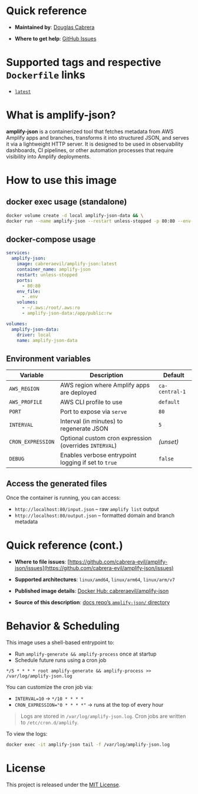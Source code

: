 <!--

********************************************************************************

WARNING:

    DO NOT EDIT "amplify-json/README.md"

    IT IS AUTO-GENERATED

    (based on Dockerfile, usage example, and entrypoint logic)

********************************************************************************

-->

# Quick reference

- **Maintained by**:
  [Douglas Cabrera](https://github.com/cabrera-evil)

- **Where to get help**:
  [GitHub Issues](https://github.com/cabrera-evil/amplify-json/issues)

# Supported tags and respective `Dockerfile` links

- [`latest`](https://github.com/cabrera-evil/amplify-json/blob/main/Dockerfile)

# What is amplify-json?

**amplify-json** is a containerized tool that fetches metadata from AWS Amplify apps and branches, transforms it into structured JSON, and serves it via a lightweight HTTP server. It is designed to be used in observability dashboards, CI pipelines, or other automation processes that require visibility into Amplify deployments.

# How to use this image

## docker exec usage (standalone)

```bash
docker volume create -d local amplify-json-data && \
docker run --name amplify-json --restart unless-stopped -p 80:80 --env-file .env -v ~/.aws:/root/.aws:ro -v amplify-json-data:/app/public:rw cabreraevil/amplify-json:latest
```

## docker-compose usage

```yaml
services:
  amplify-json:
    image: cabreraevil/amplify-json:latest
    container_name: amplify-json
    restart: unless-stopped
    ports:
      - 80:80
    env_file:
      - .env
    volumes:
      - ~/.aws:/root/.aws:ro
      - amplify-json-data:/app/public:rw

volumes:
  amplify-json-data:
    driver: local
    name: amplify-json-data
```

## Environment variables

| Variable          | Description                                            | Default        |
| ----------------- | ------------------------------------------------------ | -------------- |
| `AWS_REGION`      | AWS region where Amplify apps are deployed             | `ca-central-1` |
| `AWS_PROFILE`     | AWS CLI profile to use                                 | `default`      |
| `PORT`            | Port to expose via `serve`                             | `80`           |
| `INTERVAL`        | Interval (in minutes) to regenerate JSON               | `5`            |
| `CRON_EXPRESSION` | Optional custom cron expression (overrides `INTERVAL`) | _(unset)_      |
| `DEBUG`           | Enables verbose entrypoint logging if set to `true`    | `false`        |

## Access the generated files

Once the container is running, you can access:

- `http://localhost:80/input.json` – raw `amplify list` output
- `http://localhost:80/output.json` – formatted domain and branch metadata

# Quick reference (cont.)

- **Where to file issues**:
  [https://github.com/cabrera-evil/amplify-json/issues](https://github.com/cabrera-evil/amplify-json/issues)

- **Supported architectures**:
  `linux/amd64`, `linux/arm64`, `linux/arm/v7`

- **Published image details**:
  [Docker Hub: cabreraevil/amplify-json](https://hub.docker.com/r/cabreraevil/amplify-json)

- **Source of this description**:
  [docs repo’s `amplify-json/` directory](https://github.com/cabrera-evil/amplify-json)

# Behavior & Scheduling

This image uses a shell-based entrypoint to:

- Run `amplify-generate && amplify-process` once at startup
- Schedule future runs using a cron job

```cron
*/5 * * * * root amplify-generate && amplify-process >> /var/log/amplify-json.log
```

You can customize the cron job via:

- `INTERVAL=10` → `*/10 * * * *`
- `CRON_EXPRESSION="0 * * * *"` → runs at the top of every hour

> Logs are stored in `/var/log/amplify-json.log`.
> Cron jobs are written to `/etc/cron.d/amplify`.

To view the logs:

```bash
docker exec -it amplify-json tail -f /var/log/amplify-json.log
```

# License

This project is released under the [MIT License](https://github.com/cabrera-evil/amplify-json/blob/main/LICENSE).

